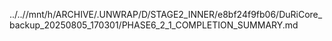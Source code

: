 ../..//mnt/h/ARCHIVE/.UNWRAP/D/STAGE2_INNER/e8bf24f9fb06/DuRiCore_backup_20250805_170301/PHASE6_2_1_COMPLETION_SUMMARY.md